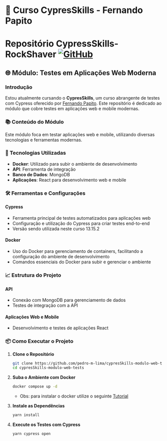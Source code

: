 # 🚀 Curso CypresSkills - Fernando Papito

# Repositório CypressSkills-RockShaver [![GitHub](https://img.shields.io/badge/GitHub-pedro--m--lima-blue?style=for-the-badge&logo=github)](https://github.com/pedro-m-lima)


## 🌐 Módulo: Testes em Aplicações Web Moderna

### Introdução
Estou atualmente cursando o **CypresSkills**, um curso abrangente de testes com Cypress oferecido por [Fernando Papito](https://cyskills.com.br/). Este repositório é dedicado ao módulo que cobre testes em aplicações web e mobile modernas.

### 📚 Conteúdo do Módulo
Este módulo foca em testar aplicações web e mobile, utilizando diversas tecnologias e ferramentas modernas.

### 🔧 Tecnologias Utilizadas
- **Docker**: Utilizado para subir o ambiente de desenvolvimento
- **API**: Ferramenta de integração
- **Banco de Dados**: MongoDB
- **Aplicações**: React para desenvolvimento web e mobile

### 🛠️ Ferramentas e Configurações
#### Cypress
- Ferramenta principal de testes automatizados para aplicações web
- Configuração e utilização do Cypress para criar testes end-to-end
- Versão sendo utilizada neste curso 13.15.2

#### Docker
- Uso do Docker para gerenciamento de containers, facilitando a configuração do ambiente de desenvolvimento
- Comandos essenciais do Docker para subir e gerenciar o ambiente

### 📈 Estrutura do Projeto
#### API
- Conexão com MongoDB para gerenciamento de dados
- Testes de integração com a API

#### Aplicações Web e Mobile
- Desenvolvimento e testes de aplicações React

### 📦 Como Executar o Projeto

1. **Clone o Repositório**
   ```sh
   git clone https://github.com/pedro-m-lima/cypresSkills-modulo-web-tests.git
   cd cypresSkills-modulo-web-tests

2. **Suba o Ambiente com Docker**
    ````sh
    docker compose up -d
    ````
    - Obs: para instalar o docker utilize o seguinte [Tutorial](https://www.linkedin.com/pulse/instalando-o-docker-windows-10-home-ou-professional-com-papito-oyvof/) 

3. **Instale as Dependências**
    ````sh
    yarn install
    ````
4. **Execute os Testes com Cypress**
    ````sh
    yarn cypress open
    ````
